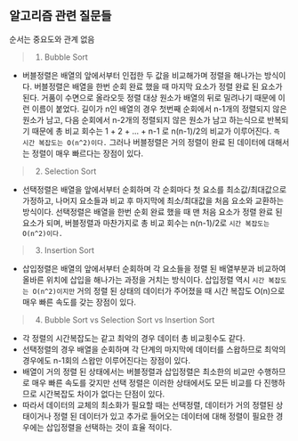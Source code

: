 ## 알고리즘 관련 질문들

순서는 중요도와 관계 없음

>1. Bubble Sort 

- 버블정렬은 배열의 앞에서부터 인접한 두 값을 비교해가며 정렬을 해나가는 방식이다. 버블정렬은 배열을 한번 순회 완료 했을 때 마지막 요소가 정렬 완료 된 요소가 된다. 거품이 수면으로 올라오듯 정렬 대상 원소가 배열의 뒤로 밀려나기 때문에 이런 이름이 붙었다. 길이가 n인 배열의 경우 첫번째 순회에서 n-1개의 정렬되지 않은 원소가 남고, 다음 순회에서 n-2개의 정렬되지 않은 원소가 남고 하는식으로 반복되기 때문에 총 비교 회수는 1 + 2 + ... + n-1 로 n(n-1)/2의 비교가 이루어진다. `즉 시간 복잡도는 O(n^2)이다.` 그러나 버블정렬은 거의 정렬이 완료 된 데이터에 대해서는 정렬이 매우 빠르다는 장점이 있다.

>2. Selection Sort

- 선택정렬은 배열을 앞에서부터 순회하며 각 순회마다 첫 요소를 최소값/최대값으로 가정하고, 나머지 요소들과 비교 후 마지막에 최소/최대값을 처음 요소와 교환하는 방식이다. 선택정렬은 배열을 한번 순회 완료 했을 때 맨 처음 요소가 정렬 완료 된 요소가 되며, 버블정렬과 마찬가지로 총 비교 회수는 n(n-1)/2로 `시간 복잡도는 O(n^2)이다.` 

>3. Insertion Sort

- 삽입정렬은 배열의 앞에서부터 순회하며 각 요소들을 정렬 된 배열부분과 비교하여 올바른 위치에 삽입을 해나가는 과정을 거치는 방식이다. 삽입정렬 역시 `시간 복잡도는 O(n^2)이지만` 거의 정렬 된 상태의 데이터가 주어졌을 때 시간 복잡도 O(n)으로 매우 빠른 속도를 갖는 장점이 있다.

>4. Bubble Sort vs Selection Sort vs Insertion Sort

- 각 정렬의 시간복잡도는 같고 최악의 경우 데이터 총 비교횟수도 같다.
- 선택정렬의 경우 배열을 순회하며 각 단계의 마지막에 데이터를 스왑하므로 최악의 경우에도 n-1회의 스왑만 이루어진다는 장점이 있다. 
- 배열이 거의 정렬 된 상태에서는 버블정렬과 삽입정렬은 최소한의 비교만 수행하므로 매우 빠른 속도를 갖지만 선택 정렬은 이러한 상태에서도 모든 비교를 다 진행하므로 시간복잡도 차이가 없다는 단점이 있다.
- 따라서 데이터의 교체의 최소화가 필요할 때는 선택정렬, 데이터가 거의 정렬된 상태이거나 정렬 된 데이터가 있고 추가로 들어오는 데이터에 대해 정렬이 필요한 경우에는 삽입정렬을 선택하는 것이 효율 적이다.